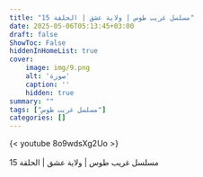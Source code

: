 ```yaml
---
title: "مسلسل غريب طوس | ولاية عشق | الحلقة 15"
date: 2025-05-06T05:13:45+03:00
draft: false
ShowToc: False
hiddenInHomeList: true
cover:
    image: img/9.png
    alt: 'صورة'
    caption: ''
    hidden: true
summary: ""
tags: ["مسلسل غريب طوس"]
categories: []
---
```


{< youtube 8o9wdsXg2Uo >}  
<br>
مسلسل غريب طوس | ولاية عشق | الحلقة 15
